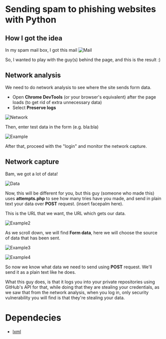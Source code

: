# Sending spam to phishing websites with Python

## How I got the idea
In my spam mail box, I got this mail
![Mail](https://cdn.obrn.space/files/eq7z9.png)

So, I wanted to play with the guy(s) behind the page, and this is the result :)

## Network analysis
We need to do network analysis to see where the site sends form data.
- Open **Chrome DevTools** (or your browser's equivalent) after the page loads (to get rid of extra unnecessary data)
- Select **Preserve logs**

![Network](https://cdn.obrn.space/files/br591.png)


Then, enter test data in the form (e.g. bla:bla)

![Example](https://cdn.obrn.space/files/wzzrx.png)

After that, proceed with the "login" and monitor the network capture.

## Network capture
Bam, we got a lot of data!

![Data](https://cdn.obrn.space/files/lqp27.png)

Now, this will be different for you, but this guy (someone who made this) uses **attempts.php** to see how many tries have you made, and
send in plain text your data over **POST** request. (insert facepalm here). 

This is the URL that we want, the URL which gets our data.

![Example2](https://cdn.obrn.space/files/2npn5.png)

As we scroll down, we will find **Form data**, here we will choose the source of data that has been sent.

![Example3](https://cdn.obrn.space/files/37sgk.png)

![Example4](https://cdn.obrn.space/files/z2vnh.png)

So now we know what data we need to send using **POST** request. We'll send it as a plain text like he does.

What this guy does, is that it logs you into your private repositories using GitHub's API for that, while doing that they are stealing your credentials, as we saw
that from the network analysis, when you log in, only security vulnerability you will find is that they're stealing your data.

# Dependecies
- [lxml](https://lxml.de)